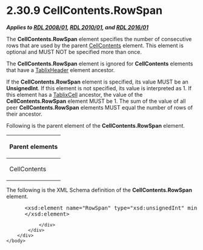 <html dir="LTR" xmlns:mshelp="http://msdn.microsoft.com/mshelp" xmlns:ddue="http://ddue.schemas.microsoft.com/authoring/2003/5" xmlns:xlink="http://www.w3.org/1999/xlink" xmlns:tool="http://www.microsoft.com/tooltip">
    <head>
        <meta http-equiv="Content-Type" content="text/html; CHARSET=utf-8"></meta>
        <meta name="save" content="history"></meta>
        <title>2.30.9 CellContents.RowSpan</title>
        <xml>
            <mshelp:toctitle title="2.30.9 CellContents.RowSpan"></mshelp:toctitle>
            <mshelp:rltitle title="[MS-RDL]: CellContents.RowSpan"></mshelp:rltitle>
            <mshelp:keyword index="A" term="86a03c35-d5eb-4e30-be28-f8219e73fa30"></mshelp:keyword>
            <mshelp:attr name="DCSext.ContentType" value="open specification"></mshelp:attr>
            <mshelp:attr name="AssetID" value="86a03c35-d5eb-4e30-be28-f8219e73fa30"></mshelp:attr>
            <mshelp:attr name="TopicType" value="kbRef"></mshelp:attr>
            <mshelp:attr name="DCSext.Title" value="[MS-RDL]: CellContents.RowSpan" />
        </xml>
    </head>
    <body>
        <div id="header">
            <h1 class="heading">2.30.9 CellContents.RowSpan</h1>
        </div>
        <div id="mainSection">
            <div id="mainBody">
                <div id="allHistory" class="saveHistory"></div>
                <div id="sectionSection0" class="section" name="collapseableSection">
                    

<p><b><i>Applies to </i></b><a href="1e855f94-4617-47e4-b89e-0856c6cb420f.htm"><b><i>RDL 2008/01</i></b></a><b><i>,
</i></b><a href="3428e690-a348-4ec7-8a6a-8efb42d2cdee.htm"><b><i>RDL 2010/01</i></b></a><b><i>,
and </i></b><a href="52ce3983-2bfc-4e72-9359-42aaf5fe4509.htm"><b><i>RDL 2016/01</i></b></a></p>

<p>The <b>CellContents.RowSpan</b> element specifies the number
of consecutive rows that are used by the parent <a href="43ccec32-ec37-401c-ba8a-edbfa74e42f4.htm">CellContents</a> element. This
element is optional and MUST NOT be specified more than once.</p>

<p>The <b>CellContents.RowSpan</b> element is ignored for <b>CellContents</b>
elements that have a <a href="ac71f119-59be-471b-9316-e95b931402cb.htm">TablixHeader</a>
element ancestor.</p>

<p>If the <b>CellContents.RowSpan</b> element is specified, its
value MUST be an <b>UnsignedInt</b>. If this element is not specified, its
value is interpreted as 1. If this element has a <a href="33258f80-fa42-4baf-abd5-ded34ffbbc61.htm">TablixCell</a> ancestor, the
value of the <b>CellContents.RowSpan</b> element MUST be 1. The sum of the
value of all peer <b>CellContents.RowSpan</b> elements MUST equal the number of
rows of their ancestor.</p>

<p>Following is the parent element of the <b>CellContents.RowSpan</b>
element.</p>

<table>
 <thead>
  <tr>
   <th>
   <p>Parent elements</p>
   </th>
  </tr>
 </thead>
 <tr>
  <td>
  <p>CellContents</p>
  </td>
 </tr>
</table>

<p>The following is the XML Schema definition of the <b>CellContents.RowSpan</b>
element.</p>

<dl>
<dd>
<div><pre> &lt;xsd:element name=&quot;RowSpan&quot; type=&quot;xsd:unsignedInt&quot; minOccurs=&quot;0&quot; maxOccurs=&quot;1&quot;&gt;
 &lt;/xsd:element&gt;
</pre></div>
</dd></dl>


                </div>
            </div>
        </div>
    </body>
</html>